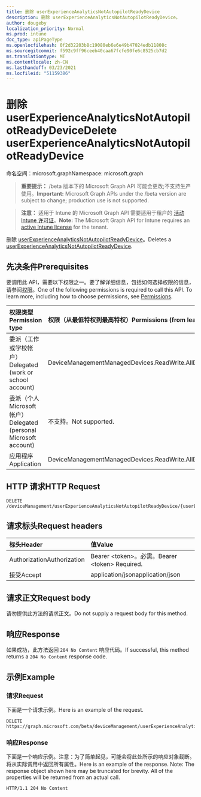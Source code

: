 ```yaml
---
title: 删除 userExperienceAnalyticsNotAutopilotReadyDevice
description: 删除 userExperienceAnalyticsNotAutopilotReadyDevice。
author: dougeby
localization_priority: Normal
ms.prod: intune
doc_type: apiPageType
ms.openlocfilehash: 0f2d32203b8c19080eb6e6e49b47024edb11808c
ms.sourcegitcommit: f592c9ff96ceeb40caa67fcfe90fe6c8525cb7d2
ms.translationtype: MT
ms.contentlocale: zh-CN
ms.lasthandoff: 03/23/2021
ms.locfileid: "51159386"
---
```

# <a name="delete-userexperienceanalyticsnotautopilotreadydevice"></a><span data-ttu-id="98628-103">删除 userExperienceAnalyticsNotAutopilotReadyDevice</span><span class="sxs-lookup"><span data-stu-id="98628-103">Delete userExperienceAnalyticsNotAutopilotReadyDevice</span></span>

<span data-ttu-id="98628-104">命名空间：microsoft.graph</span><span class="sxs-lookup"><span data-stu-id="98628-104">Namespace: microsoft.graph</span></span>

> <span data-ttu-id="98628-105">**重要提示：** /beta 版本下的 Microsoft Graph API 可能会更改;不支持生产使用。</span><span class="sxs-lookup"><span data-stu-id="98628-105">**Important:** Microsoft Graph APIs under the /beta version are subject to change; production use is not supported.</span></span>

> <span data-ttu-id="98628-106">**注意：** 适用于 Intune 的 Microsoft Graph API 需要适用于租户的 [活动 Intune 许可证](https://go.microsoft.com/fwlink/?linkid=839381)。</span><span class="sxs-lookup"><span data-stu-id="98628-106">**Note:** The Microsoft Graph API for Intune requires an [active Intune license](https://go.microsoft.com/fwlink/?linkid=839381) for the tenant.</span></span>

<span data-ttu-id="98628-107">删除 [userExperienceAnalyticsNotAutopilotReadyDevice](../resources/intune-devices-userexperienceanalyticsnotautopilotreadydevice.md)。</span><span class="sxs-lookup"><span data-stu-id="98628-107">Deletes a [userExperienceAnalyticsNotAutopilotReadyDevice](../resources/intune-devices-userexperienceanalyticsnotautopilotreadydevice.md).</span></span>

## <a name="prerequisites"></a><span data-ttu-id="98628-108">先决条件</span><span class="sxs-lookup"><span data-stu-id="98628-108">Prerequisites</span></span>
<span data-ttu-id="98628-p101">要调用此 API，需要以下权限之一。要了解详细信息，包括如何选择权限的信息，请参阅[权限](/graph/permissions-reference)。</span><span class="sxs-lookup"><span data-stu-id="98628-p101">One of the following permissions is required to call this API. To learn more, including how to choose permissions, see [Permissions](/graph/permissions-reference).</span></span>

|<span data-ttu-id="98628-111">权限类型</span><span class="sxs-lookup"><span data-stu-id="98628-111">Permission type</span></span>|<span data-ttu-id="98628-112">权限（从最低特权到最高特权）</span><span class="sxs-lookup"><span data-stu-id="98628-112">Permissions (from least to most privileged)</span></span>|
|:---|:---|
|<span data-ttu-id="98628-113">委派（工作或学校帐户）</span><span class="sxs-lookup"><span data-stu-id="98628-113">Delegated (work or school account)</span></span>|<span data-ttu-id="98628-114">DeviceManagementManagedDevices.ReadWrite.All</span><span class="sxs-lookup"><span data-stu-id="98628-114">DeviceManagementManagedDevices.ReadWrite.All</span></span>|
|<span data-ttu-id="98628-115">委派（个人 Microsoft 帐户）</span><span class="sxs-lookup"><span data-stu-id="98628-115">Delegated (personal Microsoft account)</span></span>|<span data-ttu-id="98628-116">不支持。</span><span class="sxs-lookup"><span data-stu-id="98628-116">Not supported.</span></span>|
|<span data-ttu-id="98628-117">应用程序</span><span class="sxs-lookup"><span data-stu-id="98628-117">Application</span></span>|<span data-ttu-id="98628-118">DeviceManagementManagedDevices.ReadWrite.All</span><span class="sxs-lookup"><span data-stu-id="98628-118">DeviceManagementManagedDevices.ReadWrite.All</span></span>|

## <a name="http-request"></a><span data-ttu-id="98628-119">HTTP 请求</span><span class="sxs-lookup"><span data-stu-id="98628-119">HTTP Request</span></span>
<!-- {
  "blockType": "ignored"
}
-->
``` http
DELETE /deviceManagement/userExperienceAnalyticsNotAutopilotReadyDevice/{userExperienceAnalyticsNotAutopilotReadyDeviceId}
```

## <a name="request-headers"></a><span data-ttu-id="98628-120">请求标头</span><span class="sxs-lookup"><span data-stu-id="98628-120">Request headers</span></span>
|<span data-ttu-id="98628-121">标头</span><span class="sxs-lookup"><span data-stu-id="98628-121">Header</span></span>|<span data-ttu-id="98628-122">值</span><span class="sxs-lookup"><span data-stu-id="98628-122">Value</span></span>|
|:---|:---|
|<span data-ttu-id="98628-123">Authorization</span><span class="sxs-lookup"><span data-stu-id="98628-123">Authorization</span></span>|<span data-ttu-id="98628-124">Bearer &lt;token&gt;。必需。</span><span class="sxs-lookup"><span data-stu-id="98628-124">Bearer &lt;token&gt; Required.</span></span>|
|<span data-ttu-id="98628-125">接受</span><span class="sxs-lookup"><span data-stu-id="98628-125">Accept</span></span>|<span data-ttu-id="98628-126">application/json</span><span class="sxs-lookup"><span data-stu-id="98628-126">application/json</span></span>|

## <a name="request-body"></a><span data-ttu-id="98628-127">请求正文</span><span class="sxs-lookup"><span data-stu-id="98628-127">Request body</span></span>
<span data-ttu-id="98628-128">请勿提供此方法的请求正文。</span><span class="sxs-lookup"><span data-stu-id="98628-128">Do not supply a request body for this method.</span></span>

## <a name="response"></a><span data-ttu-id="98628-129">响应</span><span class="sxs-lookup"><span data-stu-id="98628-129">Response</span></span>
<span data-ttu-id="98628-130">如果成功，此方法返回 `204 No Content` 响应代码。</span><span class="sxs-lookup"><span data-stu-id="98628-130">If successful, this method returns a `204 No Content` response code.</span></span>

## <a name="example"></a><span data-ttu-id="98628-131">示例</span><span class="sxs-lookup"><span data-stu-id="98628-131">Example</span></span>

### <a name="request"></a><span data-ttu-id="98628-132">请求</span><span class="sxs-lookup"><span data-stu-id="98628-132">Request</span></span>
<span data-ttu-id="98628-133">下面是一个请求示例。</span><span class="sxs-lookup"><span data-stu-id="98628-133">Here is an example of the request.</span></span>
``` http
DELETE https://graph.microsoft.com/beta/deviceManagement/userExperienceAnalyticsNotAutopilotReadyDevice/{userExperienceAnalyticsNotAutopilotReadyDeviceId}
```

### <a name="response"></a><span data-ttu-id="98628-134">响应</span><span class="sxs-lookup"><span data-stu-id="98628-134">Response</span></span>
<span data-ttu-id="98628-p102">下面是一个响应示例。注意：为了简单起见，可能会将此处所示的响应对象截断。将从实际调用中返回所有属性。</span><span class="sxs-lookup"><span data-stu-id="98628-p102">Here is an example of the response. Note: The response object shown here may be truncated for brevity. All of the properties will be returned from an actual call.</span></span>
``` http
HTTP/1.1 204 No Content
```




